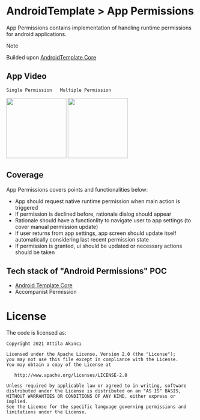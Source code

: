 # AndroidTemplate > App Permissions
App Permissions contains implementation of handling runtime permissions for android applications. 

> [!NOTE]
> Builded upon [AndroidTemplate Core](https://github.com/AttilaAKINCI/AndroidTemplate) 

## App Video
    Single Permission   Multiple Permission
<img src="https://github.com/AttilaAKINCI/AndroidTemplate/assets/21987335/402538d9-4892-4045-9c53-cf29aca05d68" width="160"/> <img src="https://github.com/AttilaAKINCI/AndroidTemplate/assets/21987335/84c2e110-abff-4d03-8482-023e1dd9cfbd" width="160"/>

## Coverage
App Permissions covers points and functionalities below:
* App should request native runtime permission when main action is triggered
* If permission is declined before, rationale dialog should appear
* Rationale should have a functionlity to navigate user to app settings (to cover manual permission update)
* If user returns from app settings, app screen should update itself automatically considering last recent permission state
* If permission is granted, ui should be updated or necessary actions should be taken


## Tech stack of "Android Permissions" POC
* [Android Template Core](https://github.com/AttilaAKINCI/AndroidTemplate?tab=readme-ov-file#tech-stack-base-of-white-labelled-app-core)
* Accompanist Permission

# License

The code is licensed as:

```
Copyright 2021 Attila Akıncı

Licensed under the Apache License, Version 2.0 (the "License");
you may not use this file except in compliance with the License.
You may obtain a copy of the License at

   http://www.apache.org/licenses/LICENSE-2.0

Unless required by applicable law or agreed to in writing, software
distributed under the License is distributed on an "AS IS" BASIS,
WITHOUT WARRANTIES OR CONDITIONS OF ANY KIND, either express or implied.
See the License for the specific language governing permissions and
limitations under the License.
```
